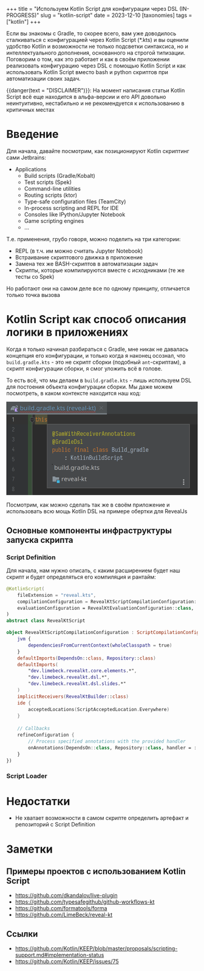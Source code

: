 +++
title = "Используем Kotlin Script для конфигурации через DSL (IN-PROGRESS)"
slug = "kotlin-script"
date = 2023-12-10
[taxonomies]
tags = ["kotlin"]
+++

Если вы знакомы с Gradle, то скорее всего, вам уже доводилось сталкиваться с конфигурацией через Kotlin Script (\*.kts) и вы оценили удобство Kotlin и возможности не только подсветки синтаксиса, но и интеллектуального дополнения, основанного на строгой типизации. Поговорим о том, как это работает и как в своём приложении реализовать конфигурацию через DSL с помощью Kotlin Script и как использовать Kotlin Script вместо bash и python скриптов при автоматизации своих задач.

{{danger(text = "DISCLAIMER")}}: На момент написания статьи Kotlin Script всё еще находится в альфа-версии и его API довольно неинтуитивно, нестабильно и не рекомендуется к использованию в критичных местах

<!-- more -->

<!--
План:
1. Введение в Kotlin Script на примере Gradle kts
1. KEEP Scripting Support
1. Kotlin Script как способ описания логики в приложениях
    1. Script definition
    1. Script loader
    1. Собираем всё вместе
    1. Безопасность (ограничение доступного classpath)
1. Kotlin Script как замена bash-скриптам
1. Недостатки Kotlin Script
1. Примеры использования
-->

# Введение

Для начала, давайте посмотрим, как позиционируют Kotlin скриптинг сами Jetbrains:

* Applications
    * Build scripts (Gradle/Kobalt)
    * Test scripts (Spek)
    * Command-line utilities
    * Routing scripts (ktor)
    * Type-safe configuration files (TeamCity)
    * In-process scripting and REPL for IDE
    * Consoles like IPython/Jupyter Notebook
    * Game scripting engines
    * ...

Т.е. применения, грубо говоря, можно поделить на три категории:
* REPL (в т.ч. им можно считать Jupyter Notebook)
* Встраивание скриптового движка в приложение
* Замена тех же BASH-скриптов в автоматизации задач
* Скрипты, которые компилируются вместе с исходниками (те же тесты со Spek)

Но работают они на самом деле все по одному принципу, отличается только точка вызова

# Kotlin Script как способ описания логики в приложениях

Когда я только начинал разбираться с Gradle, мне никак не давалась концепция его конфигурации, и только когда я наконец осознал, что `build.gradle.kts` - это не скрипт сборки (подобный `ant`-скриптам), а скрипт конфигурации сборки, я смог уложить всё в голове.

То есть всё, что мы делаем в `build.gradle.kts` - лишь используем DSL для постоения объекта конфигурации сборки.
Мы даже можем посмотреть, в каком контексте находится наш код:

![](img/gradle_this.png)

Посмотрим, как можно сделать так же в своём приложение и использовать всю мощь Kotlin DSL на примере обертки для RevealJs

## Основные компоненты инфраструктуры запуска скрипта

### Script Definition

Для начала, нам нужно описать, с каким расширением будет наш скрипт и будет определяться его компиляция и рантайм:

```kotlin
@KotlinScript(
    fileExtension = "reveal.kts",
    compilationConfiguration = RevealKtScriptCompilationConfiguration::class,
    evaluationConfiguration = RevealKtEvaluationConfiguration::class,
)
abstract class RevealKtScript
```



```kotlin
object RevealKtScriptCompilationConfiguration : ScriptCompilationConfiguration({
    jvm {
        dependenciesFromCurrentContext(wholeClasspath = true)
    }
    defaultImports(DependsOn::class, Repository::class)
    defaultImports(
        "dev.limebeck.revealkt.core.elements.*",
        "dev.limebeck.revealkt.dsl.*",
        "dev.limebeck.revealkt.dsl.slides.*"
    )
    implicitReceivers(RevealKtBuilder::class)
    ide {
        acceptedLocations(ScriptAcceptedLocation.Everywhere)
    }

    // Callbacks
    refineConfiguration {
        // Process specified annotations with the provided handler
        onAnnotations(DependsOn::class, Repository::class, handler = ::configureMavenDepsOnAnnotations)
    }
})
```

### Script Loader

# Недостатки

* Не хватает возможности в самом скрипте определить артефакт и репозиторий с Script Definition

# Заметки

## Примеры проектов с использованием Kotlin Script

* https://github.com/dkandalov/live-plugin
* https://github.com/typesafegithub/github-workflows-kt
* https://github.com/formatools/forma
* https://github.com/LimeBeck/reveal-kt

## Ссылки

* https://github.com/Kotlin/KEEP/blob/master/proposals/scripting-support.md#implementation-status
* https://github.com/Kotlin/KEEP/issues/75